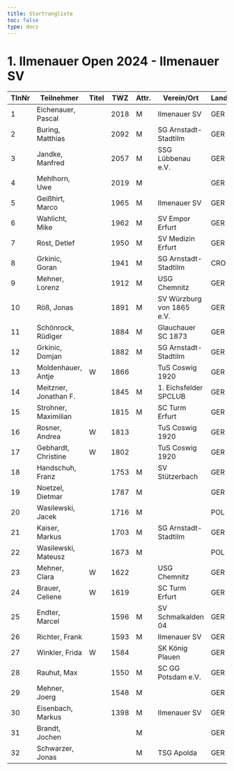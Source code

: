 ```yaml
---
title: Startrangliste
toc: false
type: docs
---
```


# 1. Ilmenauer Open 2024 - Ilmenauer SV

| TlnNr | Teilnehmer           | Titel | TWZ  | Attr. | Verein/Ort                  | Land | Geburt |
|-------|----------------------|-------|------|-------|-----------------------------|------|--------|
| 1     | Eichenauer, Pascal    |       | 2018 | M     | Ilmenauer SV                | GER  | 1999   |
| 2     | Buring, Matthias      |       | 2092 | M     | SG Arnstadt-Stadtilm        | GER  | 1981   |
| 3     | Jandke, Manfred       |       | 2057 | M     | SSG Lübbenau e.V.           | GER  | 1953   |
| 4     | Mehlhorn, Uwe         |       | 2019 | M     |                             | GER  | 1961   |
| 5     | Geißhirt, Marco       |       | 1965 | M     | Ilmenauer SV                | GER  | 1990   |
| 6     | Wahlicht, Mike        |       | 1962 | M     | SV Empor Erfurt             | GER  | 1964   |
| 7     | Rost, Detlef          |       | 1950 | M     | SV Medizin Erfurt           | GER  | 1962   |
| 8     | Grkinic, Goran        |       | 1941 | M     | SG Arnstadt-Stadtilm        | CRO  | 1964   |
| 9     | Mehner, Lorenz        |       | 1912 | M     | USG Chemnitz                | GER  | 2008   |
| 10    | Röß, Jonas            |       | 1891 | M     | SV Würzburg von 1865 e.V.   | GER  | 2000   |
| 11    | Schönrock, Rüdiger    |       | 1884 | M     | Glauchauer SC 1873          | GER  | 1962   |
| 12    | Grkinic, Domjan       |       | 1882 | M     | SG Arnstadt-Stadtilm        | GER  | 2001   |
| 13    | Moldenhauer, Antje    | W     | 1866 |       | TuS Coswig 1920             | GER  | 1971   |
| 14    | Meitzner, Jonathan F. |       | 1845 | M     | 1. Eichsfelder SPCLUB       | GER  | 2014   |
| 15    | Strohner, Maximilian  |       | 1815 | M     | SC Turm Erfurt              | GER  | 1993   |
| 16    | Rosner, Andrea        | W     | 1813 |       | TuS Coswig 1920             | GER  | 1971   |
| 17    | Gebhardt, Christine   | W     | 1802 |       | TuS Coswig 1920             | GER  | 1968   |
| 18    | Handschuh, Franz      |       | 1753 | M     | SV Stützerbach              | GER  | 1948   |
| 19    | Noetzel, Dietmar      |       | 1787 | M     |                             | GER  | 1956   |
| 20    | Wasilewski, Jacek     |       | 1716 | M     |                             | POL  | 1981   |
| 21    | Kaiser, Markus        |       | 1703 | M     | SG Arnstadt-Stadtilm        | GER  | 2009   |
| 22    | Wasilewski, Mateusz   |       | 1673 | M     |                             | POL  | 2013   |
| 23    | Mehner, Clara         | W     | 1622 |       | USG Chemnitz                | GER  | 2011   |
| 24    | Brauer, Celiene       | W     | 1619 |       | SC Turm Erfurt              | GER  | 2009   |
| 25    | Endter, Marcel        |       | 1596 | M     | SV Schmalkalden 04          | GER  | 2000   |
| 26    | Richter, Frank        |       | 1593 | M     | Ilmenauer SV                | GER  | 1969   |
| 27    | Winkler, Frida        | W     | 1584 |       | SK König Plauen             | GER  | 2012   |
| 28    | Rauhut, Max           |       | 1550 | M     | SC GG Potsdam e.V.          | GER  | 2013   |
| 29    | Mehner, Joerg         |       | 1548 | M     |                             | GER  | 1973   |
| 30    | Eisenbach, Markus     |       | 1398 | M     | Ilmenauer SV                | GER  | 1984   |
| 31    | Brandt, Jochen        |       |      | M     |                             | GER  | 1959   |
| 32    | Schwarzer, Jonas      |       |      | M     | TSG Apolda                  | GER  | 2006   |
